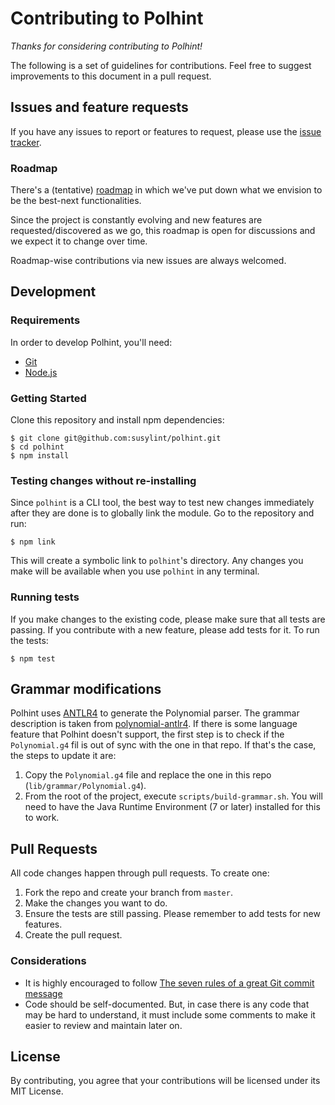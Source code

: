 Contributing to Polhint
=======================

_Thanks for considering contributing to Polhint!_

The following is a set of guidelines for contributions. Feel free to suggest
improvements to this document in a pull request.

Issues and feature requests
---------------------------

If you have any issues to report or features to request, please use the
[issue tracker](https://github.com/susy-contracts/polhint/issues).

### Roadmap

There's a (tentative) [roadmap](ROADMAP.md) in which we've put down what we envision to be the best-next functionalities.

Since the project is constantly evolving and new features are requested/discovered as we go, this roadmap is open for discussions and we expect it to change over time.

Roadmap-wise contributions via new issues are always welcomed.

Development
-----------

### Requirements

In order to develop Polhint, you'll need:

- [Git](https://git-scm.com/)
- [Node.js](https://nodejs.org/)

### Getting Started

Clone this repository and install npm dependencies:

    $ git clone git@github.com:susylint/polhint.git
    $ cd polhint
    $ npm install

### Testing changes without re-installing

Since `polhint` is a CLI tool, the best way to test new changes immediately
after they are done is to globally link the module. Go to the repository and
run:

    $ npm link

This will create a symbolic link to `polhint`'s directory. Any changes you make
will be available when you use `polhint` in any terminal.

### Running tests

If you make changes to the existing code, please make sure that all tests are
passing. If you contribute with a new feature, please add tests for it. To run the tests:

    $ npm test

Grammar modifications
---------------------

Polhint uses [ANTLR4](http://www.antlr.org/) to generate the Polynomial parser.
The grammar description is taken from
[polynomial-antlr4](https://github.com/polynomialj/polynomial-antlr4). If there is
some language feature that Polhint doesn't support, the first step is to check
if the `Polynomial.g4` fil is out of sync with the one in that repo. If that's the
case, the steps to update it are:

1. Copy the `Polynomial.g4` file and replace the one in this repo
(`lib/grammar/Polynomial.g4`).
2. From the root of the project, execute `scripts/build-grammar.sh`. You will
need to have the Java Runtime Environment (7 or later) installed for this to
work.

Pull Requests
-------------

All code changes happen through pull requests. To create one:

1. Fork the repo and create your branch from `master`.
2. Make the changes you want to do.
3. Ensure the tests are still passing. Please remember to add tests for new features.
4. Create the pull request.

### Considerations
- It is highly encouraged to follow [The seven rules of a great Git commit message](https://chris.beams.io/posts/git-commit/#seven-rules)
- Code should be self-documented. But, in case there is any code that may be hard to understand, it must include some comments to make it easier to review and maintain later on.

License
-------

By contributing, you agree that your contributions will be licensed under its MIT License.

